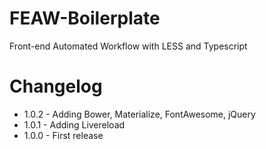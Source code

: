 # FEAW-Boilerplate
Front-end Automated Workflow with LESS and Typescript

# Changelog

  * 1.0.2 - Adding Bower, Materialize, FontAwesome, jQuery
  * 1.0.1 - Adding Livereload
  * 1.0.0 - First release